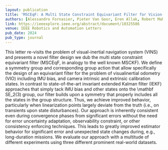 ```yaml
---
layout: publication
title: 'MSCEqF: A Multi State Constraint Equivariant Filter for Vision-Aided Inertial Navigation'
authors: [Alessandro Fornasier, Pieter Van Goor, Eren Allak, Robert Mahony, Stephan Weiss]
link: https://ieeexplore.ieee.org/abstract/document/10325586
venue: IEEE Robotics and Automation Letters
pub_date: 2024
pub_type: journal
---
```


This letter re-visits the problem of visual-inertial navigation system (VINS) and presents a novel filter design we dub the multi state constraint equivariant filter (MSCEqF, in analogy to the well known MSCKF). We define a symmetry group and corresponding group action that allow specifically the design of an equivariant filter for the problem of visualinertial odometry (VIO) including IMU bias, and camera intrinsic and extrinsic calibration states. In contrast to state-of-the-art invariant extended Kalman filter (IEKF) approaches that simply tack IMU bias and other states onto the \mathbf SE_2(3) group, our filter builds upon a symmetry that properly includes all the states in the group structure. Thus, we achieve improved behavior, particularly when linearization points largely deviate from the truth (i.e., on transients upon state disturbances). Our approach is inherently consistent even during convergence phases from significant errors without the need for error uncertainty adaptation, observability constraint, or other consistency enforcing techniques. This leads to greatly improved estimator behavior for significant error and unexpected state changes during, e.g., long-duration missions. We evaluate our approach with a multitude of different experiments using three different prominent real-world datasets.
